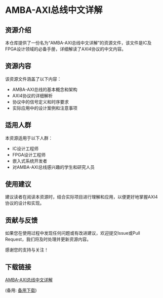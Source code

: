 # AMBA-AXI总线中文详解

 ## 资源介绍

 本仓库提供了一份名为“AMBA-AXI总线中文详解”的资源文件，该文件是IC及FPGA设计领域的必备手册，详细解读了AXI4协议的中文内容。

 ## 资源内容

 该资源文件涵盖了以下内容：

 - AMBA-AXI总线的基本概念和架构
 - AXI4协议的详细解析
 - 协议中的信号定义和时序要求
 - 实际应用中的设计案例和注意事项

 ## 适用人群

 本资源适用于以下人群：

 - IC设计工程师
 - FPGA设计工程师
 - 嵌入式系统开发者
 - 对AMBA-AXI总线感兴趣的学生和研究人员

 ## 使用建议

 建议读者在阅读本资源时，结合实际项目进行理解和应用，以便更好地掌握AXI4协议的设计和实现。

 ## 贡献与反馈

 如果您在使用过程中发现任何问题或有改进建议，欢迎提交Issue或Pull Request，我们将及时处理并更新资源内容。

 感谢您的支持与关注！

 ## 下载链接
 [AMBA-AXI总线中文详解](https://pan.quark.cn/s/55db13fe6511) 

 (备用: [备用下载](https://pan.baidu.com/s/1Wub3MeZTrnWWCMN2rzZqWA?pwd=1234))
